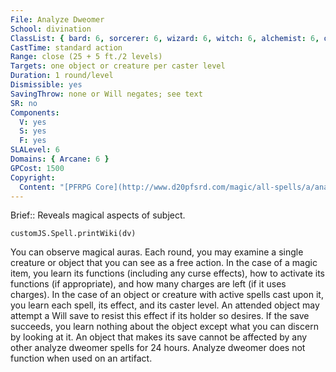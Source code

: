 ```yaml
---
File: Analyze Dweomer
School: divination
ClassList: { bard: 6, sorcerer: 6, wizard: 6, witch: 6, alchemist: 6, occultist: 6, psychic: 6, spiritualist: 6 }
CastTime: standard action
Range: close (25 + 5 ft./2 levels)
Targets: one object or creature per caster level
Duration: 1 round/level
Dismissible: yes
SavingThrow: none or Will negates; see text
SR: no
Components:
  V: yes
  S: yes
  F: yes
SLALevel: 6
Domains: { Arcane: 6 }
GPCost: 1500
Copyright:
  Content: "[PFRPG Core](http://www.d20pfsrd.com/magic/all-spells/a/analyze-dweomer)"
---
```

Brief:: Reveals magical aspects of subject.

```dataviewjs
customJS.Spell.printWiki(dv)
```

You can observe magical auras. Each round, you may examine a single creature or object that you can see as a free action. In the case of a magic item, you learn its functions (including any curse effects), how to activate its functions (if appropriate), and how many charges are left (if it uses charges). In the case of an object or creature with active spells cast upon it, you learn each spell, its effect, and its caster level. An attended object may attempt a Will save to resist this effect if its holder so desires. If the save succeeds, you learn nothing about the object except what you can discern by looking at it. An object that makes its save cannot be affected by any other analyze dweomer spells for 24 hours. Analyze dweomer does not function when used on an artifact.
